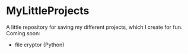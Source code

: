 # MyLittleProjects
A little repository for saving my different projects, which I create for fun. 
Coming soon:
- file cryptor (Python)


